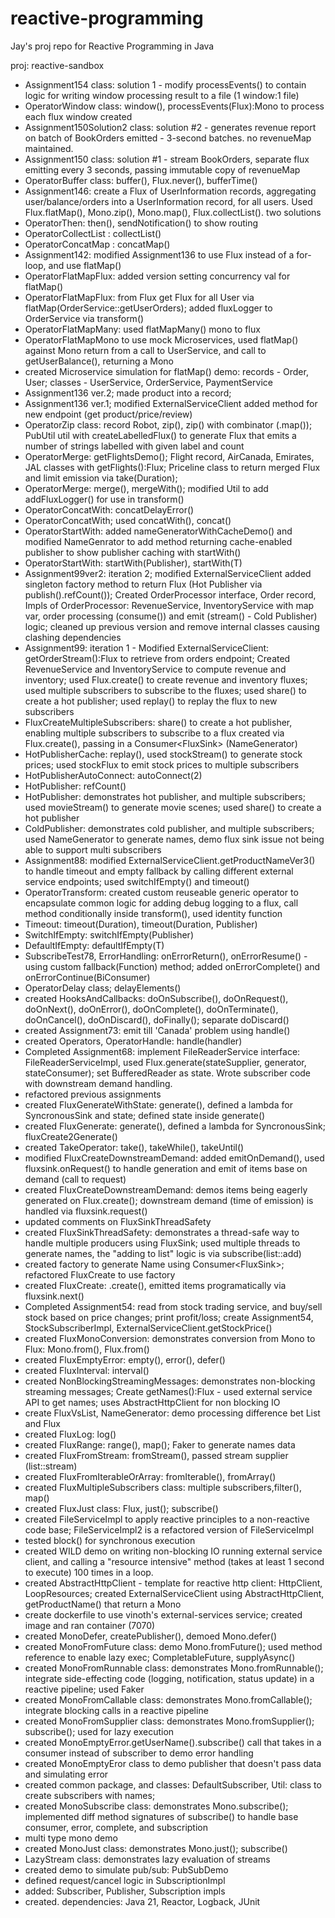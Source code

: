 # reactive-programming
Jay's proj repo for Reactive Programming in Java

proj: reactive-sandbox

- Assignment154 class: solution 1 - modify processEvents() to contain logic for writing window processing result to a file (1 window:1 file)
- OperatorWindow class: window(), processEvents(Flux<String>):Mono<Void> 
to process each flux window created
- Assignment150Solution2 class: solution #2 - generates revenue report on batch of BookOrders emitted - 3-second batches. no revenueMap maintained.
- Assignment150 class: solution #1 - stream BookOrders, separate flux emitting every 3 seconds, passing immutable copy of revenueMap
- OperatorBuffer class: buffer(), Flux.never(), bufferTime()
- Assignment146: create a Flux of UserInformation records, aggregating user/balance/orders into a UserInformation record, for all users. Used Flux.flatMap(), Mono.zip(), Mono.map(), Flux.collectList(). two solutions  
- OperatorThen: then(), sendNotification() to show routing
- OperatorCollectList : collectList()
- OperatorConcatMap : concatMap()
- Assignment142: modified Assignment136 to use Flux<Integer> instead of a for-loop, and use flatMap()
- OperatorFlatMapFlux: added version setting concurrency val for flatMap()
- OperatorFlatMapFlux: from Flux<User> get Flux<Order> for all User via flatMap(OrderService::getUserOrders); added fluxLogger to OrderService via transform()
- OperatorFlatMapMany: used flatMapMany() mono to flux
- OperatorFlatMapMono to use mock Microservices, used flatMap() against Mono<Integer> return from a call to UserService, and call to getUserBalance(), returning a Mono<Integer> 
- created Microservice simulation for flatMap() demo: records - Order, User; classes - UserService, OrderService, PaymentService
- Assignment136 ver.2; made product into a record;
- Assignment136 ver.1; modified ExternalServiceClient added method for new endpoint (get product/price/review)
- OperatorZip class: record Robot, zip(), zip() with combinator (.map()); PubUtil util with createLabelledFlux() to generate Flux that emits a number of strings labelled with given label and count
- OperatorMerge: getFlightsDemo(); Flight record, AirCanada, Emirates, JAL classes with getFlights():Flux<Flight>; Priceline class to return merged Flux<Flight> and limit emission via take(Duration);
- OperatorMerge: merge(), mergeWith(); modified Util to add addFluxLogger() for use in transform()
- OperatorConcatWith: concatDelayError()
- OperatorConcatWith; used concatWith(), concat()
- OperatorStartWith: added nameGeneratorWithCacheDemo() and modified NameGenrator to add method returning cache-enabled publisher to show publisher caching with startWith()
- OperatorStartWith: startWith(Publisher), startWith(T)
- Assignment99ver2: iteration 2; modified ExternalServiceClient added singleton factory method to return Flux<Order> (Hot Publisher via publish().refCount()); Created OrderProcessor interface, Order record, Impls of OrderProcessor: RevenueService, InventoryService with map var, order processing (consume()) and emit (stream() - Cold Publisher) logic; cleaned up previous version and remove internal classes causing clashing dependencies
- Assignment99: iteration 1 - Modified ExternalServiceClient: getOrderStream():Flux<String> to retrieve from orders endpoint; Created RevenueService and InventoryService to compute revenue and inventory; used Flux.create() to create revenue and inventory fluxes; used multiple subscribers to subscribe to the fluxes; used share() to create a hot publisher; used replay() to replay the flux to new subscribers
- FluxCreateMultipleSubscribers: share() to create a hot publisher, enabling multiple subscribers to subscribe to a flux created via Flux.create(), passing in a Consumer<FluxSink<String>> (NameGenerator)
- HotPublisherCache: replay(), used stockStream() to generate stock prices; used stockFlux to emit stock prices to multiple subscribers
- HotPublisherAutoConnect: autoConnect(2)
- HotPublisher: refCount()
- HotPublisher: demonstrates hot publisher, and multiple subscribers; used movieStream() to generate movie scenes; used share() to create a hot publisher
- ColdPublisher: demonstrates cold publisher, and multiple subscribers; used NameGenerator to generate names, demo flux sink issue not being able to support multi subscribers
- Assignment88: modified ExternalServiceClient.getProductNameVer3() to handle timeout and empty fallback by calling different external service endpoints; used switchIfEmpty() and timeout()
- OperatorTransform: created custom reuseable generic operator to encapsulate common logic for adding debug logging to a flux, call method conditionally inside transform(), used identity function
- Timeout: timeout(Duration), timeout(Duration, Publisher)
- SwitchIfEmpty: switchIfEmpty(Publisher)
- DefaultIfEmpty: defaultIfEmpty(T)
- SubscribeTest78, ErrorHandling: onErrorReturn(), onErrorResume() - using custom fallback(Function) method; added onErrorComplete() and onErrorContinue(BiConsumer)
- OperatorDelay class; delayElements()
- created HooksAndCallbacks: doOnSubscribe(), doOnRequest(), doOnNext(), doOnError(), doOnComplete(), doOnTerminate(), doOnCancel(), doOnDiscard(), doFinally(); separate doDiscard() 
- created Assignment73: emit till 'Canada' problem using handle()
- created Operators, OperatorHandle: handle(handler)
- Completed Assignment68: implement FileReaderService interface: FileReaderServiceImpl, used Flux.generate(stateSupplier, generator, stateConsumer); set BufferedReader as state. Wrote subscriber code with downstream demand handling.
- refactored previous assignments
- created FluxGenerateWithState: generate(), defined a lambda for SyncronousSink and state; defined state inside generate()
- created FluxGenerate: generate(), defined a lambda for SyncronousSink; fluxCreate2Generate()
- created TakeOperator:  take(), takeWhile(), takeUntil()
- modified FluxCreateDownstreamDemand: added emitOnDemand(), used fluxsink.onRequest() to handle generation and emit of items base on demand (call to request)
- created FluxCreateDownstreamDemand: demos items being eagerly generated on Flux.create(); downstream demand (time of emission) is handled via fluxsink.request()
- updated comments on FluxSinkThreadSafety
- created FluxSinkThreadSafety: demonstrates a thread-safe way to handle multiple producers using FluxSink; used multiple threads to generate names, the "adding to list" logic is via subscribe(list::add)
- created factory to generate Name using Consumer<FluxSink<String>>; refactored FluxCreate to use factory
- created FluxCreate: .create(), emitted items programatically via fluxsink.next()
- Completed Assignment54: read from stock trading service, and buy/sell stock based on price changes; print profit/loss; create Assignment54, StockSubscriberImpl, ExternalServiceClient.getStockPrice()
- created FluxMonoConversion: demonstrates conversion from Mono to Flux: Mono.from(), Flux.from()
- created FluxEmptyError: empty(), error(), defer()
- created FluxInterval: interval()
- created NonBlockingStreamingMessages: demonstrates non-blocking streaming messages; Create getNames():Flux<String> - used external service API to get names; uses AbstractHttpClient for non blocking IO
- create FluxVsList, NameGenerator: demo processing difference bet List and Flux
- created FluxLog: log()
- created FluxRange: range(), map(); Faker to generate names data
- created FluxFromStream: fromStream(), passed stream supplier (list::stream)
- created FluxFromIterableOrArray: fromIterable(), fromArray()
- created FluxMultipleSubscribers class: multiple subscribers,filter(), map()
- created FluxJust class: Flux, just(); subscribe()
- created FileServiceImpl to apply reactive principles to a non-reactive code base; FileServiceImpl2 is a refactored version of FileServiceImpl
- tested block() for synchronous execution
- created WILD demo on writing non-blocking IO running external service client, and calling a "resource intensive" method (takes at least 1 second to execute) 100 times in a loop.
- created AbstractHttpClient - template for reactive http client: HttpClient, LoopResources; created ExternalServiceClient using AbstractHttpClient, getProductName() that return a Mono<String>
- create dockerfile to use vinoth's external-services service; created image and ran container (7070)
- created MonoDefer, createPublisher(), demoed Mono.defer()
- created MonoFromFuture class: demo Mono.fromFuture(); used method reference to enable lazy exec; CompletableFuture, supplyAsync()
- created MonoFromRunnable class: demonstrates Mono.fromRunnable(); integrate side-effecting code (logging, notification, status update) in a reactive pipeline; used Faker
- created MonoFromCallable class: demonstrates Mono.fromCallable(); integrate blocking calls in a reactive pipeline
- created MonoFromSupplier class: demonstrates Mono.fromSupplier(); subscribe(); used for lazy execution
- created MonoEmptyError.getUserName().subscribe() call that takes in a consumer instead of subscriber to demo error handling
- created MonoEmptyEror class to demo publisher that doesn't pass data and simulating error
- created common package, and classes: DefaultSubscriber<T>, Util: class to create subscribers with names; 
- created MonoSubscribe class: demonstrates Mono.subscribe(); implemented diff method signatures of subscribe() to handle base consumer, error, complete, and subscription
- multi type mono demo
- created MonoJust class: demonstrates Mono.just(); subscribe()
- LazyStream class: demonstrates lazy evaluation of streams
- created demo to simulate pub/sub: PubSubDemo
- defined request/cancel logic in SubscriptionImpl
- added: Subscriber, Publisher, Subscription impls
- created. dependencies: Java 21, Reactor, Logback, JUnit
